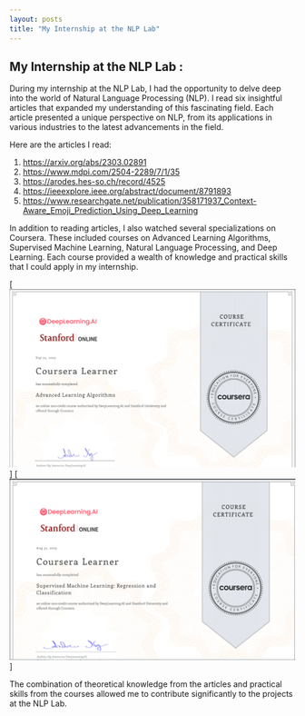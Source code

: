 ```yaml
---
layout: posts
title: "My Internship at the NLP Lab"
---
```

## My Internship at the NLP Lab :

During my internship at the NLP Lab, I had the opportunity to delve deep into the world of Natural Language Processing (NLP). I read six insightful articles that expanded my understanding of this fascinating field. Each article presented a unique perspective on NLP, from its applications in various industries to the latest advancements in the field.

Here are the articles I read:

1. https://arxiv.org/abs/2303.02891
2. https://www.mdpi.com/2504-2289/7/1/35
3. https://arodes.hes-so.ch/record/4525
4. https://ieeexplore.ieee.org/abstract/document/8791893
5. https://www.researchgate.net/publication/358171937_Context-Aware_Emoji_Prediction_Using_Deep_Learning

In addition to reading articles, I also watched several specializations on Coursera. These included courses on Advanced Learning Algorithms, Supervised Machine Learning, Natural Language Processing, and Deep Learning. Each course provided a wealth of knowledge and practical skills that I could apply in my internship.


[![name](../assets/images/certificateAdvance.png)]
[![name](../assets/images/supervised.png)]

The combination of theoretical knowledge from the articles and practical skills from the courses allowed me to contribute significantly to the projects at the NLP Lab.
